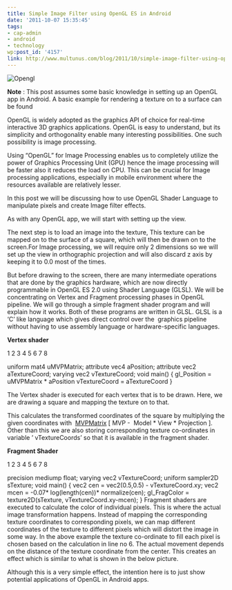 ```yaml
---
title: Simple Image Filter using OpenGL ES in Android
date: '2011-10-07 15:35:45'
tags:
- cap-admin
- android
- technology
wp:post_id: '4157'
link: http://www.multunus.com/blog/2011/10/simple-image-filter-using-opengl-es-in-android/
---
```


![Opengl](http://www.multunus.com/wp-content/uploads/2014/01/Opengl.png)

**Note**
: This post assumes some basic knowledge in setting up an OpenGL app in Android. A basic example for rendering a texture on to a surface can be found

OpenGL is widely adopted as the graphics API of choice for real-time interactive 3D graphics applications. OpenGL is easy to understand, but its simplicity and orthogonality enable many interesting possibilities. One such possibility is image processing.

Using “OpenGL” for Image Processing enables us to completely utilize the power of Graphics Processing Unit (GPU) hence the image processing will be faster also it reduces the load on CPU. This can be crucial for Image processing applications, especially in mobile environment where the resources available are relatively lesser.

In this post we will be discussing how to use OpenGL Shader Language to manipulate pixels and create Image filter effects.

As with any OpenGL app, we will start with setting up the view.

The next step is to load an image into the texture, This texture can be mapped on to the surface of a square, which will then be drawn on to the screen.For Image processing, we will require only 2 dimensions so we will set up the view in orthographic projection and will also discard z axis by keeping it to 0.0 most of the times.

But before drawing to the screen, there are many intermediate operations that are done by the graphics hardware, which are now directly programmable in OpenGL ES 2.0 using Shader Language (GLSL). We will be concentrating on Vertex and Fragment processing phases in OpenGL pipeline. We will go through a simple fragment shader program and will explain how it works. Both of these programs are written in GLSL. GLSL is a ‘C’ like language which gives direct control over the  graphics pipeline without having to use assembly language or hardware-specific languages.


**Vertex shader**



1
2
3
4
5
6
7
8

uniform mat4 uMVPMatrix;
attribute vec4 aPosition;
attribute vec2 aTextureCoord;
varying vec2 vTextureCoord;
void main() {
  gl_Position = uMVPMatrix *  aPosition
  vTextureCoord = aTextureCoord
}


The Vertex shader is executed for each vertex that is to be drawn. Here, we are drawing a square and mapping the texture on to that.

This calculates the transformed coordinates of the square by multiplying the given coordinates with 
[MVPMatrix](http://en.wikibooks.org/wiki/OpenGL_Programming/3D/Matrices) [ MVP -  Model *  View *  Projection ]. Other than this we are also storing corresponding texture co-ordinates in variable ’
vTextureCoords’ so that it is available in the fragment shader.


**Fragment Shader**



1
2
3
4
5
6
7
8

precision mediump float;
varying vec2 vTextureCoord;
uniform sampler2D sTexture;
void main() {
   vec2 cen = vec2(0.5,0.5) - vTextureCoord.xy;
   vec2 mcen = -0.07* log(length(cen))* normalize(cen);
   gl_FragColor = texture2D(sTexture, vTextureCoord.xy-mcen);
}
Fragment shaders are executed to calculate the color of individual pixels. This is where the actual image transformation happens. Instead of mapping the corresponding texture coordinates to corresponding pixels, we can map different coordinates of the texture to different pixels which will distort the image in some way. In the above example the texture co-ordinate to fill each pixel is chosen based on the calculation in line no 6. The actual movement depends on the distance of the texture coordinate from the center. This creates an effect which is similar to what is shown in the below picture.

Although this is a very simple effect, the intention here is to just show potential applications of OpenGL in Android apps.
